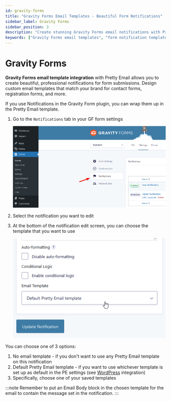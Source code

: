 ```yaml
---
id: gravity-forms
title: "Gravity Forms Email Templates - Beautiful Form Notifications"
sidebar_label: Gravity Forms
sidebar_position: 3
description: "Create stunning Gravity Forms email notifications with Pretty Email templates. Design professional form submission emails and autoresponders with custom layouts."
keywords: ["Gravity Forms email templates", "form notification templates", "Gravity Forms Pretty Email", "form email customization", "contact form emails", "form autoresponders"]
---
```


# Gravity Forms

**Gravity Forms email template integration** with Pretty Email allows you to create beautiful, professional notifications for form submissions. Design custom email templates that match your brand for contact forms, registration forms, and more.

If you use Notifications in the Gravity Form plugin, you can wrap them up in the Pretty Email template.

1.  Go to the `Notifications` tab in your GF form settings

    ![](../../assets/gravity-forms-notifications-tab.png)

2. Select the notification you want to edit
3.  At the bottom of the notification edit screen, you can choose the template that you want to use

    ![](../../assets/gravity-forms-email-template-selection.png)

You can choose one of 3 options:

1. No email template - if you don't want to use any Pretty Email template on this notification
2. Default Pretty Email template - if you want to use whichever template is set up as default in the PE settings (see [WordPress](wordpress.md) integration)
3. Specifically, choose one of your saved templates

:::note
Remember to put an Email Body block in the chosen template for the email to contain the message set in the notification.
:::